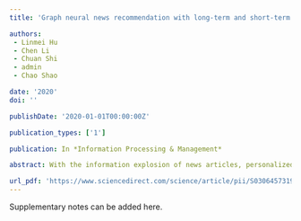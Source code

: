 ```yaml
---
title: 'Graph neural news recommendation with long-term and short-term interest modeling'

authors:
 - Linmei Hu
 - Chen Li
 - Chuan Shi
 - admin
 - Chao Shao

date: '2020'
doi: ''

publishDate: '2020-01-01T00:00:00Z'

publication_types: ['1']

publication: In *Information Processing & Management*

abstract: With the information explosion of news articles, personalized news recommendation has become important for users to quickly find news that they are interested in. Existing methods on news recommendation mainly include collaborative filtering methods which rely on direct user-item interactions and content based methods which characterize the content of user reading history. Although these methods have achieved good performances, they still suffer from data sparse problem, since most of them fail to extensively exploit high-order structure information (similar users tend to read similar news articles) in news recommendation systems. In this paper, we propose to build a heterogeneous graph to explicitly model the interactions among users, news and latent topics. The incorporated topic information would help indicate a user’s interest and alleviate the sparsity of user-item interactions. Then we take advantage of …

url_pdf: 'https://www.sciencedirect.com/science/article/pii/S0306457319307800'
---
```


Supplementary notes can be added here.
